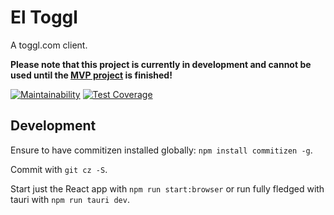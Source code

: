 # El Toggl

A toggl.com client.

**Please note that this project is currently in development and cannot be used until the [MVP project](https://github.com/dArignac/el-toggl/projects/1) is finished!**

[![Maintainability](https://api.codeclimate.com/v1/badges/5564adef81af9c748de9/maintainability)](https://codeclimate.com/github/dArignac/el-toggl/maintainability)
[![Test Coverage](https://api.codeclimate.com/v1/badges/5564adef81af9c748de9/test_coverage)](https://codeclimate.com/github/dArignac/el-toggl/test_coverage)

## Development

Ensure to have commitizen installed globally: `npm install commitizen -g`.

Commit with `git cz -S`.

Start just the React app with `npm run start:browser` or run fully fledged with tauri with `npm run tauri dev`.
